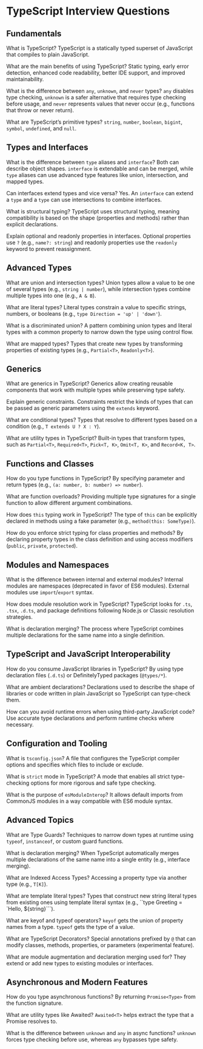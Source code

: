 # TypeScript Interview Questions

## Fundamentals

What is TypeScript?
TypeScript is a statically typed superset of JavaScript that compiles to plain JavaScript.

What are the main benefits of using TypeScript?
Static typing, early error detection, enhanced code readability, better IDE support, and improved maintainability.

What is the difference between `any`, `unknown`, and `never` types?
`any` disables type checking, `unknown` is a safer alternative that requires type checking before usage, and `never` represents values that never occur (e.g., functions that throw or never return).

What are TypeScript’s primitive types?
`string`, `number`, `boolean`, `bigint`, `symbol`, `undefined`, and `null`.

## Types and Interfaces

What is the difference between `type` aliases and `interface`?
Both can describe object shapes. `interface` is extendable and can be merged, while `type` aliases can use advanced type features like union, intersection, and mapped types.

Can interfaces extend types and vice versa?
Yes. An `interface` can extend a `type` and a `type` can use intersections to combine interfaces.

What is structural typing?
TypeScript uses structural typing, meaning compatibility is based on the shape (properties and methods) rather than explicit declarations.

Explain optional and readonly properties in interfaces.
Optional properties use `?` (e.g., `name?: string`) and readonly properties use the `readonly` keyword to prevent reassignment.

## Advanced Types

What are union and intersection types?
Union types allow a value to be one of several types (e.g., `string | number`), while intersection types combine multiple types into one (e.g., `A & B`).

What are literal types?
Literal types constrain a value to specific strings, numbers, or booleans (e.g., `type Direction = 'up' | 'down'`).

What is a discriminated union?
A pattern combining union types and literal types with a common property to narrow down the type using control flow.

What are mapped types?
Types that create new types by transforming properties of existing types (e.g., `Partial<T>`, `Readonly<T>`).

## Generics

What are generics in TypeScript?
Generics allow creating reusable components that work with multiple types while preserving type safety.

Explain generic constraints.
Constraints restrict the kinds of types that can be passed as generic parameters using the `extends` keyword.

What are conditional types?
Types that resolve to different types based on a condition (e.g., `T extends U ? X : Y`).

What are utility types in TypeScript?
Built-in types that transform types, such as `Partial<T>`, `Required<T>`, `Pick<T, K>`, `Omit<T, K>`, and `Record<K, T>`.

## Functions and Classes

How do you type functions in TypeScript?
By specifying parameter and return types (e.g., `(a: number, b: number) => number`).

What are function overloads?
Providing multiple type signatures for a single function to allow different argument combinations.

How does `this` typing work in TypeScript?
The type of `this` can be explicitly declared in methods using a fake parameter (e.g., `method(this: SomeType)`).

How do you enforce strict typing for class properties and methods?
By declaring property types in the class definition and using access modifiers (`public`, `private`, `protected`).

## Modules and Namespaces

What is the difference between internal and external modules?
Internal modules are namespaces (deprecated in favor of ES6 modules). External modules use `import`/`export` syntax.

How does module resolution work in TypeScript?
TypeScript looks for `.ts`, `.tsx`, `.d.ts`, and package definitions following Node.js or Classic resolution strategies.

What is declaration merging?
The process where TypeScript combines multiple declarations for the same name into a single definition.

## TypeScript and JavaScript Interoperability

How do you consume JavaScript libraries in TypeScript?
By using type declaration files (`.d.ts`) or DefinitelyTyped packages (`@types/*`).

What are ambient declarations?
Declarations used to describe the shape of libraries or code written in plain JavaScript so TypeScript can type-check them.

How can you avoid runtime errors when using third-party JavaScript code?
Use accurate type declarations and perform runtime checks where necessary.

## Configuration and Tooling

What is `tsconfig.json`?
A file that configures the TypeScript compiler options and specifies which files to include or exclude.

What is `strict` mode in TypeScript?
A mode that enables all strict type-checking options for more rigorous and safe type checking.

What is the purpose of `esModuleInterop`?
It allows default imports from CommonJS modules in a way compatible with ES6 module syntax.

## Advanced Topics

What are Type Guards?
Techniques to narrow down types at runtime using `typeof`, `instanceof`, or custom guard functions.

What is declaration merging?
When TypeScript automatically merges multiple declarations of the same name into a single entity (e.g., interface merging).

What are Indexed Access Types?
Accessing a property type via another type (e.g., `T[K]`).

What are template literal types?
Types that construct new string literal types from existing ones using template literal syntax (e.g., \`\`type Greeting = \`Hello, \${string}\`\`\`).

What are keyof and typeof operators?
`keyof` gets the union of property names from a type. `typeof` gets the type of a value.

What are TypeScript Decorators?
Special annotations prefixed by `@` that can modify classes, methods, properties, or parameters (experimental feature).

What are module augmentation and declaration merging used for?
They extend or add new types to existing modules or interfaces.

## Asynchronous and Modern Features

How do you type asynchronous functions?
By returning `Promise<Type>` from the function signature.

What are utility types like Awaited?
`Awaited<T>` helps extract the type that a Promise resolves to.

What is the difference between `unknown` and `any` in async functions?
`unknown` forces type checking before use, whereas `any` bypasses type safety.
